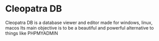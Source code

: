 # Cleopatra DB
Cleopatra DB is a database viewer and editor made for windows, linux, macos
Its main objective is to be a beautiful and powerful alternative to things like PHPMYADMIN
